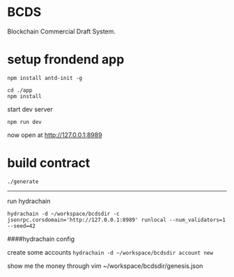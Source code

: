 # BCDS
Blockchain Commercial Draft System.

# setup frondend app

```
npm install antd-init -g
```

```
cd ./app
npm install
```

start dev server
```
npm run dev

```

now open at http://127.0.0.1:8989

# build contract
```
./generate
```




----
run hydrachain
```
hydrachain -d ~/workspace/bcdsdir -c jsonrpc.corsdomain='http://127.0.0.1:8989' runlocal --num_validators=1 --seed=42
```

####hydrachain config

create some accounts
`hydrachain -d ~/workspace/bcdsdir account new`


show me the money through
vim ~/workspace/bcdsdir/genesis.json



